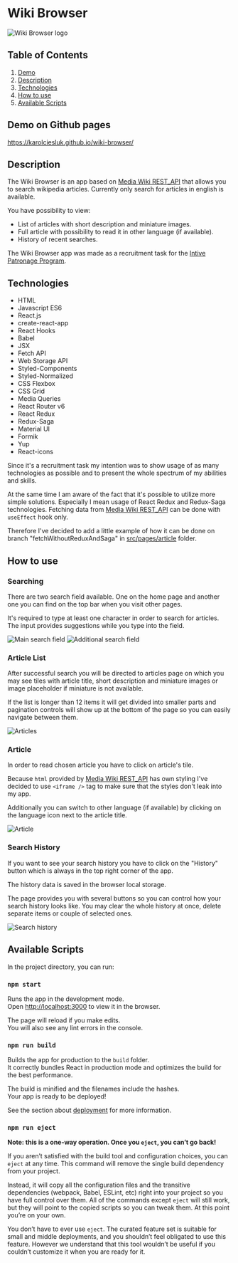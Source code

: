 # Wiki Browser

![Wiki Browser logo](./readmeImages/readmeBanner.png)

## Table of Contents
1. [Demo](#demo-on-github-pages)
2. [Description](#description)
3. [Technologies](#technologies)
4. [How to use](#how-to-use)
5. [Available Scripts](#available-scripts)

## Demo on Github pages

https://karolciesluk.github.io/wiki-browser/

## Description

The Wiki Browser is an app based on [Media Wiki REST_API](https://www.mediawiki.org/wiki/API:REST_API/Reference) that allows you to search wikipedia articles. Currently only search for articles in english is available.

You have possibility to view:
- List of articles with short description and miniature images.
- Full article with possibility to read it in other language (if available).
- History of recent searches.

The Wiki Browser app was made as a recruitment task for the [Intive Patronage Program](https://intive.com/insights/the-patronage-program).

## Technologies
- HTML
- Javascript ES6
- React.js
- create-react-app
- React Hooks
- Babel
- JSX
- Fetch API
- Web Storage API
- Styled-Components
- Styled-Normalized
- CSS Flexbox
- CSS Grid
- Media Queries
- React Router v6
- React Redux
- Redux-Saga
- Material UI
- Formik
- Yup
- React-icons

Since it's a recruitment task my intention was to show usage of as many technologies as possible and to present the whole spectrum of my abilities and skills.

At the same time I am aware of the fact that it's possible to utilize more simple solutions. Especially I mean usage of React Redux and Redux-Saga technologies. Fetching data from [Media Wiki REST_API](https://www.mediawiki.org/wiki/API:REST_API/Reference) can be done with `useEffect` hook only.

Therefore I've decided to add a little example of how it can be done on branch "fetchWithoutReduxAndSaga" in [src/pages/article](https://github.com/KarolCiesluk/wiki-browser/tree/fetchWithoutReduxAndSaga/src/pages/article) folder.

## How to use

### Searching
There are two search field available. One on the home page and another one you can find on the top bar when you visit other pages.

It's required to type at least one character in order to search for articles.
The input provides suggestions while you type into the field.

![Main search field](./readmeImages/searchLarge.gif)
![Additional search field](./readmeImages/searchSmall.gif)

### Article List
After successful search you will be directed to articles page on which you may see tiles with article title, short description and miniature images or image placeholder if miniature is not available.

If the list is longer than 12 items it will get divided into smaller parts and pagination controls will show up at the bottom of the page so you can easily navigate between them.

![Articles](./readmeImages/articles.gif)

### Article
In order to read chosen article you have to click on article's tile.

Because `html` provided by [Media Wiki REST_API](https://www.mediawiki.org/wiki/API:REST_API/Reference#Get_HTML) has own styling I've decided to use `<iframe />` tag to make sure that the styles don't leak into my app.

Additionally you can switch to other language (if available) by clicking on the language icon next to the article title.

![Article](./readmeImages/article.gif)

### Search History
If you want to see your search history you have to click on the "History" button which is always in the top right corner of the app.

The history data is saved in the browser local storage.

The page provides you with several buttons so you can control how your search history looks like. You may clear the whole history at once, delete separate items or couple of selected ones.


![Search history](./readmeImages/history.gif)

## Available Scripts

In the project directory, you can run:

### `npm start`

Runs the app in the development mode.\
Open [http://localhost:3000](http://localhost:3000) to view it in the browser.

The page will reload if you make edits.\
You will also see any lint errors in the console.

### `npm run build`

Builds the app for production to the `build` folder.\
It correctly bundles React in production mode and optimizes the build for the best performance.

The build is minified and the filenames include the hashes.\
Your app is ready to be deployed!

See the section about [deployment](https://facebook.github.io/create-react-app/docs/deployment) for more information.

### `npm run eject`

**Note: this is a one-way operation. Once you `eject`, you can’t go back!**

If you aren’t satisfied with the build tool and configuration choices, you can `eject` at any time. This command will remove the single build dependency from your project.

Instead, it will copy all the configuration files and the transitive dependencies (webpack, Babel, ESLint, etc) right into your project so you have full control over them. All of the commands except `eject` will still work, but they will point to the copied scripts so you can tweak them. At this point you’re on your own.

You don’t have to ever use `eject`. The curated feature set is suitable for small and middle deployments, and you shouldn’t feel obligated to use this feature. However we understand that this tool wouldn’t be useful if you couldn’t customize it when you are ready for it.